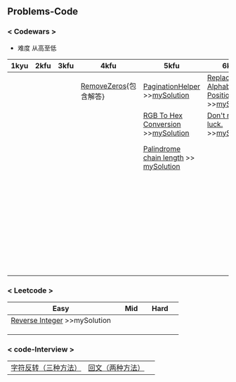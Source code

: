 ## Problems-Code

### < Codewars >

* 难度 从高至低

| 1kyu | 2kfu | 3kfu | 4kfu                        | 5kfu                                              | 6kfu                                                  | 7kfu                                              |
| ---- | ---- | ---- | --------------------------- | ------------------------------------------------- | ----------------------------------------------------- | ------------------------------------------------- |
|      |      |      | [RemoveZeros][26]{包含解答} | [PaginationHelper][1] >>[mySolution][2]           | [Replace With Alphabet Position][3] >>[mySolution][4] | [Vowel Count][5] >>[mySolution][6]                |
|      |      |      |                             | [RGB To Hex Conversion][7] >>[mySolution][8]      | [Don't rely on luck.][9] >>[mySolution][10]           | [Disemvowel Trolls][11] >>[mySolution][12]        |
|      |      |      |                             | [Palindrome chain length][13] >> [mySolution][14] |                                                       | [Regex validate PIN code][15] >>[mySolution][16]  |
|      |      |      |                             |                                                   |                                                       | [The highest profit wins!][17] >>[mySolution][18] |
|      |      |      |                             |                                                   |                                                       | [Count the Digit][19] >>[mySolution][20]          |
|      |      |      |                             |                                                   |                                                       | [Mumbling][21] >> [mySolution][22]                |
|      |      |      |                             |                                                   |                                                       | [Exes and Ohs][23] >>[mySolution][24]             |

### < Leetcode >

| Easy                               |     | Mid |     | Hard |     |
| ---------------------------------- | --- | --- | --- | ---- | --- |
| [Reverse Integer][25] >>mySolution |     |     |     |      |     |
|                                    |     |     |     |      |     |
|                                    |     |     |     |      |     |
|                                    |     |     |     |      |     |

### < code-Interview >

|                            |                        |     |
| -------------------------- | ---------------------- | --- |
| [字符反转（三种方法）][27] | [回文（两种方法）][28] |     |

[1]: https://www.codewars.com/kata/515bb423de843ea99400000a
[2]: https://github.com/lmislm/Problems-Code/blob/master/Codewars-jsCodes/codewars_PaginationHelper.js
[3]: https://www.codewars.com/kata/546f922b54af40e1e90001da
[4]: https://github.com/lmislm/Problems-Code/blob/master/Codewars-jsCodes/codewars_Replace%20With%20Alphabet%20Position.js
[5]: https://www.codewars.com/kata/54ff3102c1bad923760001f3
[6]: https://github.com/lmislm/Problems-Code/blob/master/Codewars-jsCodes/codewars_Vowel%20Count.js
[7]: https://www.codewars.com/kata/513e08acc600c94f01000001
[8]: https://github.com/lmislm/Problems-Code/blob/master/Codewars-jsCodes/codewars_RGB%20To%20Hex%20Conversion.js
[9]: https://www.codewars.com/kata/5268af3872b786f006000228
[10]: https://github.com/lmislm/Problems-Code/blob/master/Codewars-jsCodes/codewars_Don%27t%20rely%20on%20luck..js
[11]: https://www.codewars.com/kata/52fba66badcd10859f00097e
[12]: https://github.com/lmislm/Problems-Code/blob/master/Codewars-jsCodes/codewars_Disemvowel_Trolls.js
[13]: https://www.codewars.com/kata/525f039017c7cd0e1a000a26
[14]: https://github.com/lmislm/Problems-Code/blob/master/Codewars-jsCodes/codewars_Palindrome_Chain_Length.js
[15]: https://www.codewars.com/kata/55f8a9c06c018a0d6e000132
[16]: https://github.com/lmislm/Problems-Code/blob/master/Codewars-jsCodes/codewars_Regex_validate_PIN_code.js
[17]: https://www.codewars.com/kata/559590633066759614000063
[18]: https://github.com/lmislm/Problems-Code/blob/master/Codewars-jsCodes/codewars_The_Highest_Profit_Wins.js
[19]: https://www.codewars.com/kata/566fc12495810954b1000030
[20]: https://github.com/lmislm/Problems-Code/blob/master/Codewars-jsCodes/codewars-countTheDigit.js
[21]: https://www.codewars.com/kata/5667e8f4e3f572a8f2000039
[22]: https://github.com/lmislm/Problems-Code/blob/master/Codewars-jsCodes/codewars-accm.js
[23]: https://www.codewars.com/kata/55908aad6620c066bc00002a
[24]: https://www.codewars.com/kata/55908aad6620c066bc00002a
[25]: https://leetcode.com/problems/reverse-integer/description/
[26]: https://github.com/lmislm/Problems-Code/blob/master/Codewars-jsCodes/RemoveZeros/index.js
[27]: https://github.com/lmislm/Problems-Code/tree/master/code-interview/reversestring
[28]: https://github.com/lmislm/Problems-Code/blob/master/code-interview/palindrome/index.js
